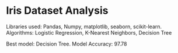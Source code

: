 # Iris Dataset Analysis

Libraries used: Pandas, Numpy, matplotlib, seaborn, scikit-learn.
Algorithms: Logistic Regression, K-Nearest Neighbors, Decision Tree

Best model: Decision Tree. 
Model Accuracy: 97.78
